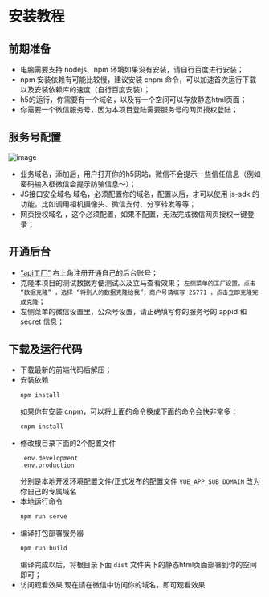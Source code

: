 # 安装教程

## 前期准备

- 电脑需要支持 nodejs、npm 环境如果没有安装，请自行百度进行安装；
- npm 安装依赖有可能比较慢，建议安装 cnpm 命令，可以加速首次运行下载以及安装依赖库的速度（自行百度安装）；
- h5的运行，你需要有一个域名，以及有一个空间可以存放静态html页面；
- 你需要一个微信服务号，因为本项目登陆需要服务号的网页授权登陆；

## 服务号配置

![image](https://user-images.githubusercontent.com/7286469/125319794-aa1e8780-e36d-11eb-9989-37127999caa2.png)

- 业务域名，添加后，用户打开你的h5网站，微信不会提示一些信任信息（例如密码输入框微信会提示防骗信息～）；
- JS接口安全域名 域名，必须配置你的域名，配置以后，才可以使用 js-sdk 的功能，比如调用相机摄像头、微信支付、分享转发等等；
- 网页授权域名 ，这个必须配置，如果不配置，无法完成微信网页授权一键登录；

## 开通后台

- [“api工厂”](https://www.it120.cc/) 右上角注册开通自己的后台账号；
- 克隆本项目的测试数据方便测试以及立马查看效果；
  `左侧菜单的工厂设置，点击 “数据克隆” ，选择 “将别人的数据克隆给我”，商户号请填写 25771 ，点击立即克隆完成克隆`；
- 左侧菜单的微信设置里，公众号设置，请正确填写你的服务号的 appid 和 secret 信息；

## 下载及运行代码

- 下载最新的前端代码后解压；
- 安装依赖
  ```js
  npm install
  ```
  如果你有安装 cnpm，可以将上面的命令换成下面的命令会快非常多：
  ```js
  cnpm install
  ```
- 修改根目录下面的2个配置文件
  ```
  .env.development
  .env.production
  ```
  分别是本地开发环境配置文件/正式发布的配置文件
  `VUE_APP_SUB_DOMAIN` 改为你自己的专属域名
- 本地运行命令
  ```js
  npm run serve
  ```
- 编译打包部署服务器
  ```js
  npm run build
  ```
  编译完成以后，将根目录下面 `dist` 文件夹下的静态html页面部署到你的空间即可；
- 访问观看效果
  现在请在微信中访问你的域名，即可观看效果
